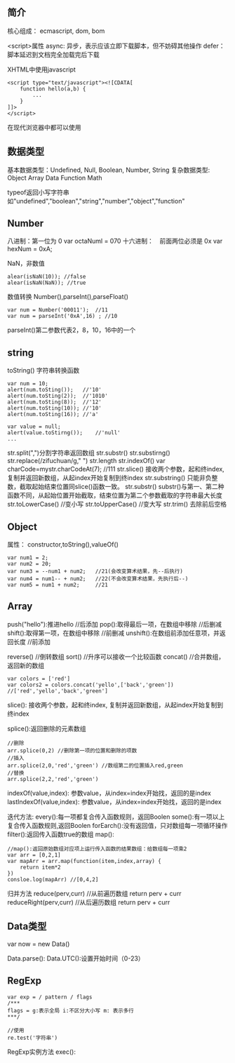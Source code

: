 简介
-
核心组成： ecmascript, dom, bom

\<script>属性
async: 异步，表示应该立即下载脚本，但不妨碍其他操作
defer：脚本延迟到文档完全加载完后下载

XHTML中使用javascript

    <script type="text/javascript"><![CDATA[
        function hello(a,b) {
            ...
        }
    ]]>
    </script>

在现代浏览器中都可以使用

数据类型
-
基本数据类型：Undefined, Null, Boolean, Number, String
复杂数据类型: Object Array Data Function Math

typeof返回小写字符串如"undefined","boolean","string","number","object","function"

Number
-
八进制：第一位为 0 var octaNuml = 070
十六进制：　前面两位必须是 0x var hexNum = 0xA;

NaN，非数值

    alear(isNaN(10)); //false
    alear(isNaN(NaN)); //true

数值转换
Number(),parseInt(),parseFloat()

    var num = Number('00011');  //11
    var num = parseInt('0xA',16) ; //10

parseInt()第二参数代表2，8，10，16中的一个

 string
 -
 toString() 字符串转换函数
    
    var num = 10;
    alert(num.toSting());   //'10'
    alert(num.toSting(2));  //'1010'
    alert(num.toSting(8));  //'12'
    alert(num.toSting(10)); //'10'
    alert(num.toSting(16)); //'a'

    var value = null;
    alert(value.toStirng());    //'null'
    ...

str.split(",")分割字符串返回数组
str.substr()
str.substirng()
str.replace(/zifuchuan/g," ")
str.length
str.indexOf()
var charCode=mystr.charCodeAt(7);    //111
str.slice() 接收两个参数，起和终index, 复制并返回新数组，从起index开始复制到终index
str.substring() 只能非负整数，截取起始结束位置同slice()函数一致。
str.substr() substr()与第一、第二种函数不同，从起始位置开始截取，结束位置为第二个参数截取的字符串最大长度
str.toLowerCase()  //变小写
str.toUpperCase() //变大写
str.trim() 去除前后空格

Object
-
属性：
constructor,toString(),valueOf()

    var num1 = 2;
    var num2 = 20;
    var num3 = --num1 + num2;   //21(会改变算术结果，先--后执行)
    var num4 = num1-- + num2;   //22(不会改变算术结果，先执行后--)
    var num5 = num1 + num2;     //21

Array
-
push("hello"):推进hello     //后添加
pop():取得最后一项，在数组中移除    //后删减
shift():取得第一项，在数组中移除    //前删减
unshift():在数组前添加任意项，并返回长度    //前添加

reverse()   //倒转数组
sort()  //升序可以接收一个比较函数
concat()    //合并数组，返回新的数组　

    var colors = ['red']
    var colors2 = colors.concat('yello',['back','green'])   //['red','yello','back','green']
slice(): 接收两个参数，起和终index, 复制并返回新数组，从起index开始复制到终index

splice():返回删除的元素数组
    
    //删除
    arr.splice(0,2) //删除第一项的位置和删除的项数
    //插入
    arr.splice(2,0,'red','green') //数组第二的位置插入red,green
    //替换
    arr.splice(2,2,'red','green')

indexOf(value,index): 参数value，从index=index开始找，返回的是index
lastIndexOf(value,index): 参数value，从index=index开始找，返回的是index

迭代方法:
every():每一项都复合传入函数规则，返回Boolen
some():有一项以上复合传入函数规则,返回Boolen
forEarch():没有返回值，只对数组每一项循环操作
filter():返回传入函数true的数组
map():
    
    //map():返回原始数组对应项上运行传入函数的结果数组：给数组每一项乘2
    var arr = [0,2,1]
    var mapArr = arr.map(function(item,index,array) {
        return item*2
    })
    consloe.log(mapArr) //[0,4,2]

归并方法
reduce(perv,curr) //从前遍历数组  return perv + curr
reduceRight(perv,curr) //从后遍历数组 return perv + curr

Data类型
-
var now = new Data()

Data.parse():
Data.UTC():设置开始时间（0-23）

RegExp
-
    var exp = / pattern / flags
    /***
    flags = g:表示全局 i:不区分大小写 m: 表示多行 
    ***/
    
    //使用
    re.test('字符串')
RegExp实例方法
exec():